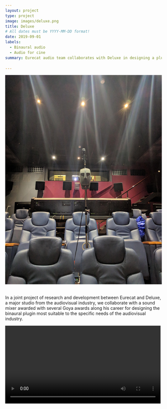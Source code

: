 ```yaml
---
layout: project
type: project
image: images/deluxe.png
title: Deluxe
# All dates must be YYYY-MM-DD format!
date: 2019-09-01
labels:
  - Binaural audio
  - Audio for cine
summary: Eurecat audio team collaborates with Deluxe in designing a plugin for mixing in binaural the soundtrack of audiovisual productions.

---
```


<div class="one wide column">
  <img class="ui centered medium image" src="/images/deluxe_cine_reduced.jpg">
</div>
<br />

In a joint project of research and development between Eurecat and Deluxe, a major studio from the audiovisual industry, we collaborate with a sound mixer awarded with several Goya awards along his career for designing the binaural plugin most suitable to the specific needs of the audiovisual industry.<br />

<video controls width="500">

    <source src="/videos/.webm"
            type="video/webm">

    Sorry, your browser doesn't support embedded videos.
</video>
